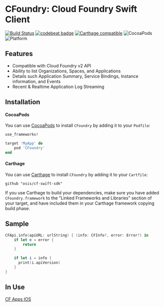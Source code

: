 # CFoundry: Cloud Foundry Swift Client
[![Build Status](https://travis-ci.org/osis/cf-swift-client.svg?branch=master)](https://travis-ci.org/osis/cf-swift-client) [![codebeat badge](https://codebeat.co/badges/0d77c411-7bc1-403b-98fd-855add993248)](https://codebeat.co/projects/github-com-osis-cf-swift-sdk-master) [![Carthage compatible](https://img.shields.io/badge/Carthage-compatible-4BC51D.svg?style=flat)](https://github.com/Carthage/Carthage) ![CocoaPods](https://img.shields.io/cocoapods/v/CFoundry.svg) ![Platform](https://img.shields.io/badge/platforms-iOS%209.0+-333333.svg)

## Features

- Compatible with Cloud Foundry v2 API
- Ability to list Organizations, Spaces, and Applications
- Details such Application Summary, Service Bindings, Instance information, and Events
- Recent & Realtime Application Log Streaming

## Installation

#### CocoaPods

You can use [CocoaPods](http://cocoapods.org/) to install `CFoundry` by adding it to your `Podfile`:

```ruby
use_frameworks!

target 'MyApp' do
    pod 'CFoundry'
end
```

#### Carthage

You can use [Carthage](https://github.com/Carthage/Carthage) to install `CFoundry` by adding it to your `Cartfile`:

```
github "osis/cf-swift-sdk"
```

If you use Carthage to build your dependencies, make sure you have added `CFoundry.framework` to the "Linked Frameworks and Libraries" section of your target, and have included them in your Carthage framework copying build phase.

## Sample
```swift
CFApi.info(apiURL: urlString) { (info: CFInfo?, error: Error?) in
    if let e = error {
        return
    }
    
    if let i = info {
      print(i.apiVersion)
    }
}
```

## In Use

[CF Apps IOS](https://github.com/osis/cf-apps-ios)
